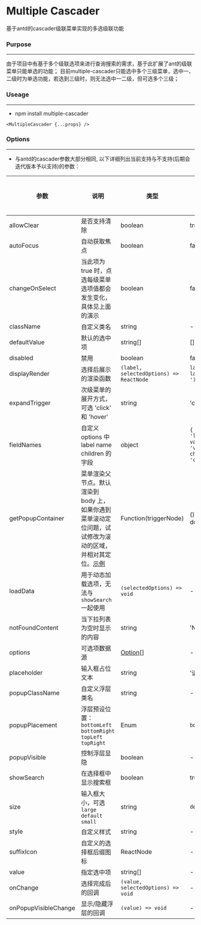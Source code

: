 Multiple Cascader
======
基于antd的cascader级联菜单实现的多选级联功能
### Purpose
***
由于项目中有基于多个级联选项来进行查询搜索的需求，基于此扩展了ant的级联菜单只能单选的功能；
目前multiple-cascader只能选中多个三级菜单，选中一、二级时为单选功能，若选到三级时，则无法选中一二级，但可选多个三级；
### Useage
***
* npm install multiple-cascader
```
<MultipleCascader {...props} />
```
### Options
***
* 与antd的cascader参数大部分相同, 以下详细列出当前支持与不支持(后期会迭代版本予以支持)的参数：

| 参数 | 说明 | 类型 | 默认值 | 是否支持 |
| --- | --- | --- | --- | --- |
| allowClear | 是否支持清除 | boolean | true | Y |
| autoFocus | 自动获取焦点 | boolean | false | N |
| changeOnSelect | 当此项为 true 时，点选每级菜单选项值都会发生变化，具体见上面的演示 | boolean | false | Y |
| className | 自定义类名 | string | - | Y |
| defaultValue | 默认的选中项 | string\[] | \[] | N |
| disabled | 禁用 | boolean | false | Y |
| displayRender | 选择后展示的渲染函数 | `(label, selectedOptions) => ReactNode` | `label => label.join(' / ')` | N |
| expandTrigger | 次级菜单的展开方式，可选 'click' 和 'hover' | string | 'click' | Y |
| fieldNames | 自定义 options 中 label name children 的字段 | object | `{ label: 'label', value: 'value', children: 'children' }` | N |
| getPopupContainer | 菜单渲染父节点。默认渲染到 body 上，如果你遇到菜单滚动定位问题，试试修改为滚动的区域，并相对其定位。[示例](https://codepen.io/afc163/pen/zEjNOy?editors=0010) | Function(triggerNode) | () => document.body | Y |
| loadData | 用于动态加载选项，无法与 `showSearch` 一起使用 | `(selectedOptions) => void` | - | N |
| notFoundContent | 当下拉列表为空时显示的内容 | string | 'Not Found' | Y |
| options | 可选项数据源 | [Option](#Option)[] | - | Y |
| placeholder | 输入框占位文本 | string | '请选择' | Y |
| popupClassName | 自定义浮层类名 | string | - | Y |
| popupPlacement | 浮层预设位置：`bottomLeft` `bottomRight` `topLeft` `topRight` | Enum | `bottomLeft` | Y |
| popupVisible | 控制浮层显隐 | boolean | - | Y |
| showSearch | 在选择框中显示搜索框 | boolean | true | N |
| size | 输入框大小，可选 `large` `default` `small` | string | `default` | N |
| style | 自定义样式 | string | - | N |
| suffixIcon | 自定义的选择框后缀图标 | ReactNode | - | N |
| value | 指定选中项 | string\[] | - | N |
| onChange | 选择完成后的回调 | `(value, selectedOptions) => void` | - | Y |
| onPopupVisibleChange | 显示/隐藏浮层的回调 | `(value) => void` | - | N |
